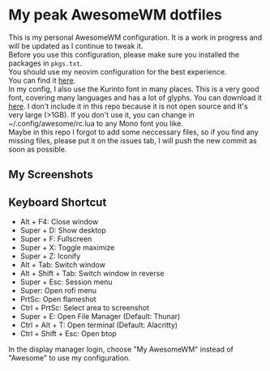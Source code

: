 # My peak AwesomeWM dotfiles
This is my personal AwesomeWM configuration. It is a work in progress and will be updated as I continue to tweak it.  
Before you use this configuration, please make sure you installed the packages in `pkgs.txt`.  
You should use my neovim configuration for the best experience.  
You can find it [here](https://github.com/nhktmdzhg/nvim).  
In my config, I also use the Kurinto font in many places. This is a very good font, covering many languages and has a lot of glyphs. You can download it [here](https://www.kurinto.com/download.htm). I don't include it in this repo because it is not open source and It's very large (>1GB). If you don't use it, you can change in ~/.config/awesome/rc.lua to any Mono font you like.  
Maybe in this repo I forgot to add some neccessary files, so if you find any missing files, please put it on the issues tab, I will push the new commit as soon as possible.
## My Screenshots
<!-- ![Screenshot 1](meo/screenshot.png) -->
## Keyboard Shortcut
- Alt + F4: Close window
- Super + D: Show desktop
- Super + F: Fullscreen
- Super + X: Toggle maximize
- Super + Z: Iconify
- Alt + Tab: Switch window
- Alt + Shift + Tab: Switch window in reverse
- Super + Esc: Session menu
- Super: Open rofi menu
- PrtSc: Open flameshot
- Ctrl + PrtSc: Select area to screenshot
- Super + E: Open File Manager (Default: Thunar)
- Ctrl + Alt + T: Open terminal (Default: Alacritty)
- Ctrl + Shift + Esc: Open btop

In the display manager login, choose "My AwesomeWM" instead of "Awesome" to use my configuration.
